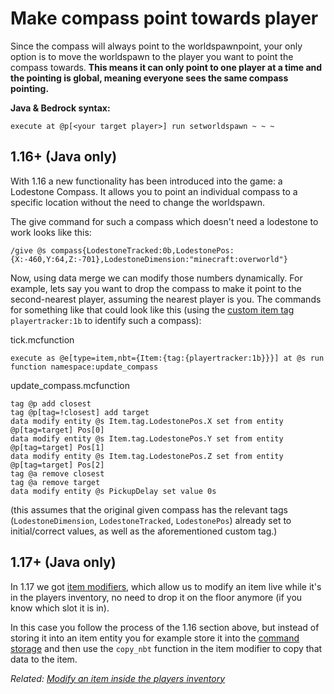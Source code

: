 # Make compass point towards player

Since the compass will always point to the worldspawnpoint, your only option is to move the worldspawn to the player you want to point the compass towards. **This means it can only point to one player at a time and the pointing is global, meaning everyone sees the same compass pointing.**

**Java & Bedrock syntax:**

    execute at @p[<your target player>] run setworldspawn ~ ~ ~

## 1.16+ (Java only)

With 1.16 a new functionality has been introduced into the game: a Lodestone Compass. It allows you to point an individual compass to a specific location without the need to change the worldspawn.

The give command for such a compass which doesn't need a lodestone to work looks like this:

    /give @s compass{LodestoneTracked:0b,LodestonePos:{X:-460,Y:64,Z:-701},LodestoneDimension:"minecraft:overworld"}

Now, using data merge we can modify those numbers dynamically. For example, lets say you want to drop the compass to make it point to the second-nearest player, assuming the nearest player is you. The commands for something like that could look like this (using the [custom item tag](/wiki/questions/customitemtag) `playertracker:1b` to identify such a compass):

tick.mcfunction

    execute as @e[type=item,nbt={Item:{tag:{playertracker:1b}}}] at @s run function namespace:update_compass

update_compass.mcfunction

    tag @p add closest
    tag @p[tag=!closest] add target
    data modify entity @s Item.tag.LodestonePos.X set from entity @p[tag=target] Pos[0]
    data modify entity @s Item.tag.LodestonePos.Y set from entity @p[tag=target] Pos[1]
    data modify entity @s Item.tag.LodestonePos.Z set from entity @p[tag=target] Pos[2]
    tag @a remove closest
    tag @a remove target
    data modify entity @s PickupDelay set value 0s

(this assumes that the original given compass has the relevant tags (`LodestoneDimension`, `LodestoneTracked`, `LodestonePos`) already set to initial/correct values, as well as the aforementioned custom tag.)

## 1.17+ (Java only)

In 1.17 we got [item modifiers](https://minecraft.wiki/wiki/Item_modifier), which allow us to modify an item live while it's in the players inventory, no need to drop it on the floor anymore (if you know which slot it is in).

In this case you follow the process of the 1.16 section above, but instead of storing it into an item entity you for example store it into the [command storage](https://minecraft.wiki/wiki/Commands/data#Storage) and then use the `copy_nbt` function in the item modifier to copy that data to the item.

_Related: [Modify an item inside the players inventory](/wiki/questions/modifyinventory)_